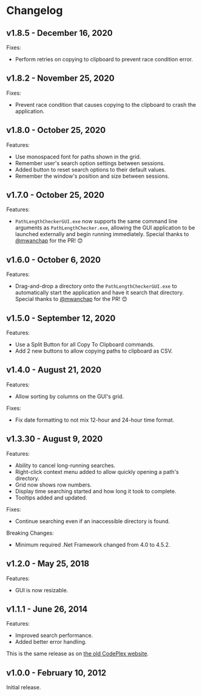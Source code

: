 # Changelog

## v1.8.5 - December 16, 2020

Fixes:

- Perform retries on copying to clipboard to prevent race condition error.

## v1.8.2 - November 25, 2020

Fixes:

- Prevent race condition that causes copying to the clipboard to crash the application.

## v1.8.0 - October 25, 2020

Features:

- Use monospaced font for paths shown in the grid.
- Remember user's search option settings between sessions.
- Added button to reset search options to their default values.
- Remember the window's position and size between sessions.

## v1.7.0 - October 25, 2020

Features:

- `PathLengthCheckerGUI.exe` now supports the same command line arguments as `PathLengthChecker.exe`, allowing the GUI application to be launched externally and begin running immediately.
Special thanks to [@mwanchap](https://github.com/mwanchap) for the PR! 😊

## v1.6.0 - October 6, 2020

Features:

- Drag-and-drop a directory onto the `PathLengthCheckerGUI.exe` to automatically start the application and have it search that directory.
Special thanks to [@mwanchap](https://github.com/mwanchap) for the PR! 😊

## v1.5.0 - September 12, 2020

Features:

- Use a Split Button for all Copy To Clipboard commands.
- Add 2 new buttons to allow copying paths to clipboard as CSV.

## v1.4.0 - August 21, 2020

Features:

- Allow sorting by columns on the GUI's grid.

Fixes:

- Fix date formatting to not mix 12-hour and 24-hour time format.

## v1.3.30 - August 9, 2020

Features:

- Ability to cancel long-running searches.
- Right-click context menu added to allow quickly opening a path's directory.
- Grid now shows row numbers.
- Display time searching started and how long it took to complete.
- Tooltips added and updated.

Fixes:

- Continue searching even if an inaccessible directory is found.

Breaking Changes:

- Minimum required .Net Framework changed from 4.0 to 4.5.2.

## v1.2.0 - May 25, 2018

Features:

- GUI is now resizable.

## v1.1.1 - June 26, 2014

Features:

- Improved search performance.
- Added better error handling.

This is the same release as on [the old CodePlex website](https://archive.codeplex.com/?p=pathlengthchecker).

## v1.0.0 - February 10, 2012

Initial release.
